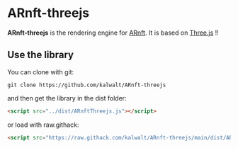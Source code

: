 # ARnft-threejs
**ARnft-threejs** is the rendering engine for [ARnft](https://github.com/webarkit/ARnft).
It is based on [Three.js](https://github.com/mrdoob/three.js) !!

## Use the library

You can clone with git:

`git clone https://github.com/kalwalt/ARnft-threejs`

and then get the library in the dist folder:
```html
<script src="../dist/ARnftThreejs.js"></script>
```
or load with raw.githack:

```html
<script src="https://raw.githack.com/kalwalt/ARnft-threejs/main/dist/ARnftThreejs.js"></script>
```
